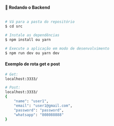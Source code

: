 #### 🎲 Rodando o Backend

```bash

# Vá para a pasta do repositório
$ cd src

# Instale as dependências
$ npm install ou yarn

# Execute a aplicação em modo de desenvolvimento
$ npm run dev ou yarn dev


```

#### Exemplo de rota get e post

```bash
# Get:
localhost:3333/

# Post:
localhost:3333/
{
	"name": "user1",
	"email": "user1@gmail.com",
	"password": "password",
	"whatsapp": "808088888"
}
```
